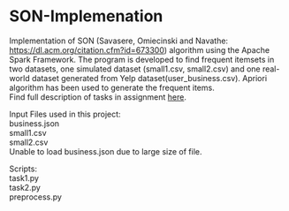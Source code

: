 # SON-Implemenation
Implementation of SON (Savasere, Omiecinski and Navathe: https://dl.acm.org/citation.cfm?id=673300) algorithm using the Apache Spark Framework. The program is developed to find frequent itemsets in two datasets, one simulated dataset (small1.csv, small2.csv) and one real-world dataset generated from Yelp dataset(user_business.csv). Apriori algorithm has been used to generate the frequent items.<br>
Find full description of tasks in assignment <a href="https://github.com/parul6695/SON-Implemenation/blob/master/Assignment2.pdf"> here</a>.<br>

Input Files used in this project:<br>
business.json<br>
small1.csv<br>
small2.csv<br>
Unable to load business.json due to large size of file.<br>

Scripts:<br>
task1.py<br>
task2.py<br>
preprocess.py<br>
